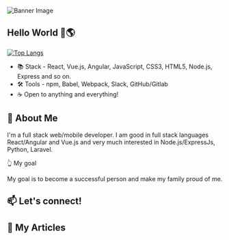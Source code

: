 <!-- ![Banner Image](https://github.com/pro335/pro335/blob/main/Images/banner2.png) -->
![Banner Image](https://github.com/pro335/pro335/blob/master/Images/banner2.png)

## Hello World 👋🌎

<!-- [![Dev's github stats](https://github-readme-stats.vercel.app/api?username=pro335&hide=stars,contribs,issues&show_icons=true&bg_color=f4f7f7&title_color=65c0ba&icon_color=ffbd39&text_color=216583)](https://github.com/pro335) -->

[![Top Langs](https://github-readme-stats.vercel.app/api/top-langs/?username=pro335&layout=compact&bg_color=f4f7f7&title_color=65c0ba)](https://github.com/pro335)


- 📚 Stack - React, Vue.js, Angular, JavaScript, CSS3, HTML5, Node.js, Express and so on.
- 🛠 Tools -  npm, Babel, Webpack, Slack, GitHub/Gitlab
- ☕ Open to anything and everything!

## 💬 About Me

I'm a full stack web/mobile developer. I am good in full stack languages React/Angular and Vue.js and very much interested in Node.js/ExpressJs, Python, Laravel.

👆 My goal

My goal is to become a successful person and make my family proud of me.

## 📫 Let's connect!

## 📄 My Articles

